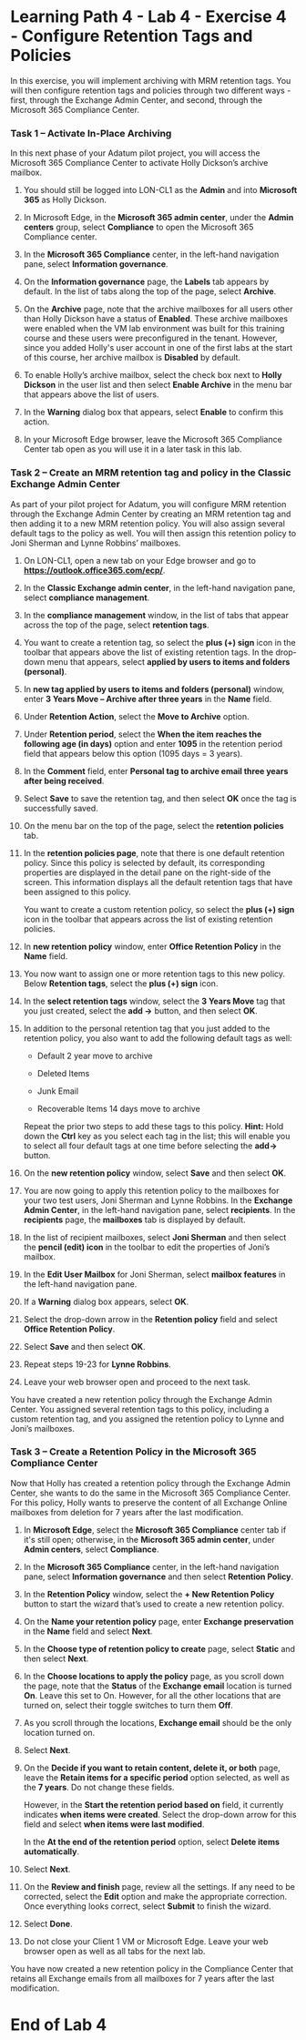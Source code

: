 # Learning Path 4 - Lab 4 - Exercise 4 - Configure Retention Tags and Policies  

In this exercise, you will implement archiving with MRM retention tags. You will then configure retention tags and policies through two different ways - first, through the Exchange Admin Center, and second, through the Microsoft 365 Compliance Center. 

### Task 1 – Activate In-Place Archiving

In this next phase of your Adatum pilot project, you will access the Microsoft 365 Compliance Center to activate Holly Dickson’s archive mailbox.   

1. You should still be logged into LON-CL1 as the **Admin** and into **Microsoft 365** as Holly Dickson.

2. In Microsoft Edge, in the **Microsoft 365 admin center**, under the **Admin centers** group, select **Compliance** to open the Microsoft 365 Compliance center.

3. In the **Microsoft 365 Compliance** center, in the left-hand navigation pane, select **Information governance**. 

4. On the **Information governance** page, the **Labels** tab appears by default. In the list of tabs along the top of the page, select **Archive**.

4. On the **Archive** page, note that the archive mailboxes for all users other than Holly Dickson have a status of **Enabled**. These archive mailboxes were enabled when the VM lab environment was built for this training course and these users were preconfigured in the tenant. However, since you added Holly's user account in one of the first labs at the start of this course, her archive mailbox is **Disabled** by default.

5. To enable Holly’s archive mailbox, select the check box next to **Holly Dickson** in the user list and then select **Enable Archive** in the menu bar that appears above the list of users.

6. In the **Warning** dialog box that appears, select **Enable** to confirm this action.

7. In your Microsoft Edge browser, leave the Microsoft 365 Compliance Center tab open as you will use it in a later task in this lab. 
 

### Task 2 – Create an MRM retention tag and policy in the Classic Exchange Admin Center

As part of your pilot project for Adatum, you will configure MRM retention through the Exchange Admin Center by creating an MRM retention tag and then adding it to a new MRM retention policy. You will also assign several default tags to the policy as well. You will then assign this retention policy to Joni Sherman and Lynne Robbins’ mailboxes.

1. On LON-CL1, open a new tab on your Edge browser and go to **https://outlook.office365.com/ecp/**. 

2. In the **Classic Exchange admin center**, in the left-hand navigation pane, select **compliance management**.

3. In the **compliance management** window, in the list of tabs that appear across the top of the page, select **retention tags**.

4. You want to create a retention tag, so select the **plus (+) sign** icon in the toolbar that appears above the list of existing retention tags. In the drop-down menu that appears, select **applied by users to items and folders (personal)**.

5. In **new tag applied by users to items and folders (personal)** window, enter **3 Years Move – Archive after three years** in the **Name** field.

6. Under **Retention Action**, select the **Move to Archive** option.

7. Under **Retention period**, select the **When the item reaches the following age (in days)** option and enter **1095** in the retention period field that appears below this option (1095 days = 3 years).

8. In the **Comment** field, enter **Personal tag to archive email three years after being received**.

9. Select **Save** to save the retention tag, and then select **OK** once the tag is successfully saved.

10. On the menu bar on the top of the page, select the **retention policies** tab.

11. In the **retention policies page**, note that there is one default retention policy. Since this policy is selected by default, its corresponding properties are displayed in the detail pane on the right-side of the screen. This information displays all the default retention tags that have been assigned to this policy. <br/>

	You want to create a custom retention policy, so select the **plus (+) sign** icon in the toolbar that appears across the list of existing retention policies. 

12. In **new retention policy** window, enter **Office Retention Policy** in the **Name** field.

13. You now want to assign one or more retention tags to this new policy. Below **Retention tags**, select the **plus (+) sign** icon.

14. In the **select retention tags** window, select the **3 Years Move** tag that you just created, select the **add -&gt;** button, and then select **OK**.

15. In addition to the personal retention tag that you just added to the retention policy, you also want to add the following default tags as well:

	- Default 2 year move to archive

	- Deleted Items

	- Junk Email

	- Recoverable Items 14 days move to archive

	Repeat the prior two steps to add these tags to this policy. **Hint:** Hold down the **Ctrl** key as you select each tag in the list; this will enable you to select all four default tags at one time before selecting the **add-&gt;** button.

16. On the **new retention policy** window, select **Save** and then select **OK**.

17. You are now going to apply this retention policy to the mailboxes for your two test users, Joni Sherman and Lynne Robbins. In the **Exchange Admin Center**, in the left-hand navigation pane, select **recipients**. In the **recipients** page, the **mailboxes** tab is displayed by default. 

18. In the list of recipient mailboxes, select **Joni Sherman** and then select the **pencil (edit) icon** in the toolbar to edit the properties of Joni’s mailbox.

19. In the **Edit User Mailbox** for Joni Sherman, select **mailbox features** in the left-hand navigation pane.

20. If a **Warning** dialog box appears, select **OK**.

21. Select the drop-down arrow in the **Retention policy** field and select **Office Retention Policy**.

22. Select **Save** and then select **OK**.

23. Repeat steps 19-23 for **Lynne Robbins**.

24. Leave your web browser open and proceed to the next task.

You have created a new retention policy through the Exchange Admin Center. You assigned several retention tags to this policy, including a custom retention tag, and you assigned the retention policy to Lynne and Joni’s mailboxes.


### Task 3 – Create a Retention Policy in the Microsoft 365 Compliance Center

Now that Holly has created a retention policy through the Exchange Admin Center, she wants to do the same in the Microsoft 365 Compliance Center. For this policy, Holly wants to preserve the content of all Exchange Online mailboxes from deletion for 7 years after the last modification. 

1. In **Microsoft Edge**, select the **Microsoft 365 Compliance** center tab if it's still open; otherwise, in the **Microsoft 365 admin center**, under **Admin centers**, select **Compliance**.

2. In the **Microsoft 365 Compliance** center, in the left-hand navigation pane, select **Information governance** and then select **Retention Policy**.

3. In the **Retention Policy** window, select the **+ New Retention Policy** button to start the wizard that’s used to create a new retention policy.

4. On the **Name your retention policy** page, enter **Exchange preservation** in the **Name** field and select **Next**.

1. In the **Choose type of retention policy to create** page, select **Static** and then select **Next**.

5. In the **Choose locations to apply the policy** page, as you scroll down the page, note that the **Status** of the **Exchange email** location is turned **On**. Leave this set to On. However, for all the other locations that are turned on, select their toggle switches to turn them **Off**.

6. As you scroll through the locations, **Exchange email** should be the only location turned on.

7. Select **Next**.

8. On the **Decide if you want to retain content, delete it, or both** page, leave the **Retain items for a specific period** option selected, as well as the **7 years**. Do not change these fields.<br/>

	However, in the **Start the retention period based on** field, it currently indicates **when items were created**. Select the drop-down arrow for this field and select **when items were last modified**. <br/>
	
	In the **At the end of the retention period** option, select **Delete items automatically**.

9. Select **Next**.

10. On the **Review and finish** page, review all the settings. If any need to be corrected, select the **Edit** option and make the appropriate correction. Once everything looks correct, select **Submit** to finish the wizard.

12. Select **Done**.

11. Do not close your Client 1 VM or Microsoft Edge. Leave your web browser open as well as all tabs for the next lab.

You have now created a new retention policy in the Compliance Center that retains all Exchange emails from all mailboxes for 7 years after the last modification.

 # End of Lab 4
 
